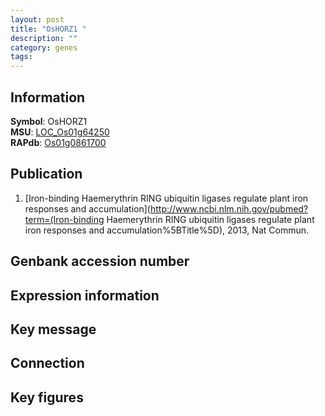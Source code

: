 ```yaml
---
layout: post
title: "OsHORZ1 "
description: ""
category: genes
tags: 
---
```


## Information
__Symbol__: OsHORZ1   
__MSU__: [LOC_Os01g64250](http://rice.plantbiology.msu.edu/cgi-bin/ORF_infopage.cgi?orf=LOC_Os01g64250)  
__RAPdb__: [Os01g0861700](http://rapdb.dna.affrc.go.jp/viewer/gbrowse_details/irgsp1?name=Os01g0861700)  

## Publication
1. [Iron-binding Haemerythrin RING ubiquitin ligases regulate plant iron responses and accumulation](http://www.ncbi.nlm.nih.gov/pubmed?term=(Iron-binding Haemerythrin RING ubiquitin ligases regulate plant iron responses and accumulation%5BTitle%5D), 2013, Nat Commun.

## Genbank accession number

## Expression information

## Key message

## Connection

## Key figures


